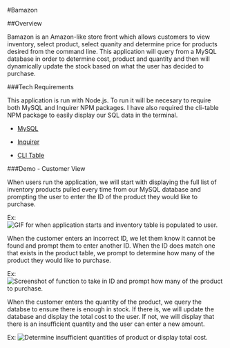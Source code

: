 #Bamazon

##Overview

Bamazon is an Amazon-like store front which allows customers to view inventory, select product, select quanity and determine price for products desired from the command line. This application will query from a MySQL database in order to determine cost, product and quantity and then will dynamically update the stock based on what the user has decided to purchase.

###Tech Requirements

This application is run with Node.js. To run it will be necesary to require both MySQL and Inquirer NPM packages. I have also required the cli-table NPM package to easily display our SQL data in the terminal.

* [MySQL](https://www.npmjs.com/package/mysql)

* [Inquirer](https://www.npmjs.com/package/inquirer)

* [CLI Table](https://www.npmjs.com/package/cli-table)

###Demo - Customer View

When users run the application, we will start with displaying the full list of inventory products pulled every time from our MySQL database and prompting the user to enter the ID of the product they would like to purchase.

Ex: ![GIF for when application starts and inventory table is populated to user.](/Images/Launch_Bamazon.Application.gif)

When the customer enters an incorrect ID, we let them know it cannot be found and prompt them to enter another ID. When the ID does match one that exists in the product table, we prompt to determine how many of the product they would like to purchase.

Ex: ![Screenshot of function to take in ID and prompt how many of the product to purchase.](/Images/Correct_IncorrectIDs.gif)

When the customer enters the quantity of the product, we query the databse to ensure there is enough in stock. If there is, we will update the database and display the total cost to the user. If not, we will display that there is an insufficient quantity and the user can enter a new amount.

Ex: ![Determine insufficient quantities of product or display total cost.](/Images/sufficient_insufficient_quantity.gif)

